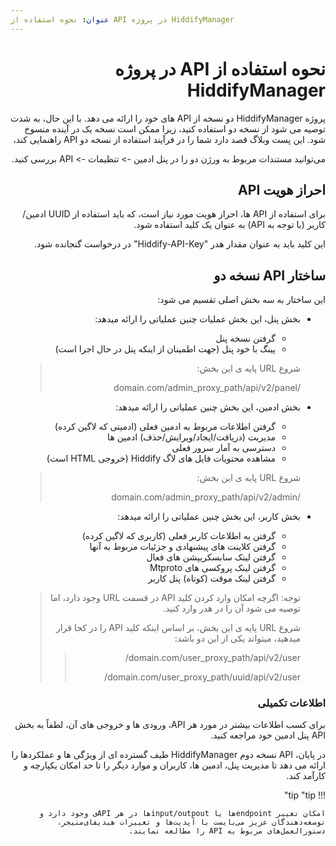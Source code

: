 ```yaml
---
عنوان: نحوه استفاده از API در پروژه HiddifyManager
---
```


<div dir="rtl" markdown="1">

# نحوه استفاده از API در پروژه HiddifyManager

پروژه HiddifyManager دو نسخه از API های خود را ارائه می دهد. با این حال، به شدت توصیه می شود از نسخه دو استفاده کنید، زیرا ممکن است نسخه یک در آینده منسوخ شود. این پست وبلاگ قصد دارد شما را در فرآیند استفاده از نسخه دو API راهنمایی کند،

می‌توانید مستندات مربوط به ورژن دو را در پنل ادمین -> تنظیمات -> API بررسی کنید.

## احراز هویت API
برای استفاده از API ها، احراز هویت مورد نیاز است، که باید استفاده از UUID ادمین/کاربر (با توجه به API) به عنوان یک کلید استفاده شود.

این کلید باید به عنوان مقدار هدر "Hiddify-API-Key" در درخواست گنجانده شود.
## ساختار API نسخه دو 
این ساختار به سه بخش اصلی تقسیم می شود:
- بخش پنل، این بخش عملیات چنین عملیاتی را ارائه میدهد:
     - گرفتن نسخه پنل
     - پینگ با خود پنل (جهت اطمینان از اینکه پنل در حال اجرا است)

   >شروع URL پایه ی این بخش:
   > 
   >/domain.com/admin_proxy_path/api/v2/panel

- بخش ادمین، این بخش چنین عملیاتی را ارائه میدهد:
     - گرفتن اطلاعات مربوط به ادمین فعلی (ادمینی که لاگین کرده)
     - مدیریت (دریافت/ایجاد/ویرایش/حذف) ادمین ها
     - دسترسی به آمار سرور فعلی
     - مشاهده محتویات فایل های لاگ Hiddify (خروجی HTML است)

   > شروع URL پایه ی این بخش:
  >
  > /domain.com/admin_proxy_path/api/v2/admin

- بخش کاربر، این بخش چنین عملیاتی را ارائه میدهد:
     - گرفتن به اطلاعات کاربر فعلی (کاربری که لاگین کرده)
     - گرفتن کلاینت های پیشنهادی و جزئیات مربوط به آنها
     - گرفتن لینک سابسکریپشن های فعال
     - گرفتن لینک پروکسی های Mtproto
     - گرفتن لینک موقت (کوتاه) پنل کاربر
   > توجه: اگرچه امکان وارد کردن کلید API در قسمت URL وجود دارد، اما توصیه می شود آن را در هدر وارد کنید.
   >
   > شروع URL پایه ی این بخش، بر اساس اینکه کلید API را در کجا قرار میدهید، میتواند یکی از این دو باشد:
   >> domain.com/user_proxy_path/api/v2/user/
   >>
   >> domain.com/user_proxy_path/uuid/api/v2/user/

### اطلاعات تکمیلی
برای کسب اطلاعات بیشتر در مورد هر API، ورودی ها و خروجی های آن، لطفاً به بخش API پنل ادمین خود مراجعه کنید.

در پایان، API نسخه دوم HiddifyManager طیف گسترده ای از ویژگی ها و عملکردها را ارائه می دهد تا مدیریت پنل، ادمین ها، کاربران و موارد دیگر را تا حد امکان یکپارچه و کارآمد کند.


!!! tip "tip"

    امکان تغییر endpointها یا input/outpoutها در هر APIی وجود دارد و توسعه‌دهندگان عزیز می‌بایست با آپدیت‌ها و تغییرات هیدیفای‌منیجر، دستورالعمل‌های مربوط به API را مطالعه نمایند.


</div>
